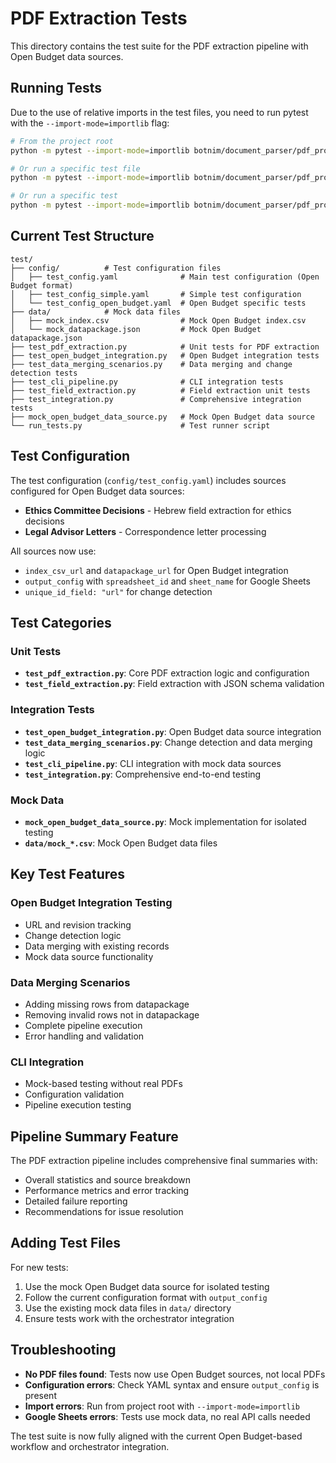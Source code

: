 # PDF Extraction Tests

This directory contains the test suite for the PDF extraction pipeline with Open Budget data sources.

## Running Tests

Due to the use of relative imports in the test files, you need to run pytest with the `--import-mode=importlib` flag:

```bash
# From the project root
python -m pytest --import-mode=importlib botnim/document_parser/pdf_processor/test/

# Or run a specific test file
python -m pytest --import-mode=importlib botnim/document_parser/pdf_processor/test/test_field_extraction.py

# Or run a specific test
python -m pytest --import-mode=importlib botnim/document_parser/pdf_processor/test/test_field_extraction.py::TestFieldExtraction::test_build_extraction_schema
```

## Current Test Structure

```
test/
├── config/          # Test configuration files
│   ├── test_config.yaml              # Main test configuration (Open Budget format)
│   ├── test_config_simple.yaml       # Simple test configuration
│   └── test_config_open_budget.yaml  # Open Budget specific tests
├── data/            # Mock data files
│   ├── mock_index.csv                # Mock Open Budget index.csv
│   └── mock_datapackage.json         # Mock Open Budget datapackage.json
├── test_pdf_extraction.py            # Unit tests for PDF extraction
├── test_open_budget_integration.py   # Open Budget integration tests
├── test_data_merging_scenarios.py    # Data merging and change detection tests
├── test_cli_pipeline.py              # CLI integration tests
├── test_field_extraction.py          # Field extraction unit tests
├── test_integration.py               # Comprehensive integration tests
├── mock_open_budget_data_source.py   # Mock Open Budget data source
└── run_tests.py                      # Test runner script
```

## Test Configuration

The test configuration (`config/test_config.yaml`) includes sources configured for Open Budget data sources:
- **Ethics Committee Decisions** - Hebrew field extraction for ethics decisions
- **Legal Advisor Letters** - Correspondence letter processing

All sources now use:
- `index_csv_url` and `datapackage_url` for Open Budget integration
- `output_config` with `spreadsheet_id` and `sheet_name` for Google Sheets
- `unique_id_field: "url"` for change detection

## Test Categories

### **Unit Tests**
- **`test_pdf_extraction.py`**: Core PDF extraction logic and configuration
- **`test_field_extraction.py`**: Field extraction with JSON schema validation

### **Integration Tests**
- **`test_open_budget_integration.py`**: Open Budget data source integration
- **`test_data_merging_scenarios.py`**: Change detection and data merging logic
- **`test_cli_pipeline.py`**: CLI integration with mock data sources
- **`test_integration.py`**: Comprehensive end-to-end testing

### **Mock Data**
- **`mock_open_budget_data_source.py`**: Mock implementation for isolated testing
- **`data/mock_*.csv`**: Mock Open Budget data files

## Key Test Features

### **Open Budget Integration Testing**
- URL and revision tracking
- Change detection logic
- Data merging with existing records
- Mock data source functionality

### **Data Merging Scenarios**
- Adding missing rows from datapackage
- Removing invalid rows not in datapackage
- Complete pipeline execution
- Error handling and validation

### **CLI Integration**
- Mock-based testing without real PDFs
- Configuration validation
- Pipeline execution testing

## Pipeline Summary Feature

The PDF extraction pipeline includes comprehensive final summaries with:
- Overall statistics and source breakdown
- Performance metrics and error tracking
- Detailed failure reporting
- Recommendations for issue resolution

## Adding Test Files

For new tests:
1. Use the mock Open Budget data source for isolated testing
2. Follow the current configuration format with `output_config`
3. Use the existing mock data files in `data/` directory
4. Ensure tests work with the orchestrator integration

## Troubleshooting

- **No PDF files found**: Tests now use Open Budget sources, not local PDFs
- **Configuration errors**: Check YAML syntax and ensure `output_config` is present
- **Import errors**: Run from project root with `--import-mode=importlib`
- **Google Sheets errors**: Tests use mock data, no real API calls needed

The test suite is now fully aligned with the current Open Budget-based workflow and orchestrator integration. 